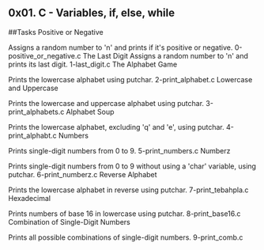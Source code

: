 0x01. C - Variables, if, else, while
---

##Tasks
Positive or Negative

Assigns a random number to 'n' and prints if it's positive or negative.
0-positive_or_negative.c
The Last Digit
Assigns a random number to 'n' and prints its last digit.
1-last_digit.c
The Alphabet Game

Prints the lowercase alphabet using putchar.
2-print_alphabet.c
Lowercase and Uppercase

Prints the lowercase and uppercase alphabet using putchar.
3-print_alphabets.c
Alphabet Soup

Prints the lowercase alphabet, excluding 'q' and 'e', using putchar.
4-print_alphabt.c
Numbers

Prints single-digit numbers from 0 to 9.
5-print_numbers.c
Numberz

Prints single-digit numbers from 0 to 9 without using a 'char' variable, using putchar.
6-print_numberz.c
Reverse Alphabet

Prints the lowercase alphabet in reverse using putchar.
7-print_tebahpla.c
Hexadecimal

Prints numbers of base 16 in lowercase using putchar.
8-print_base16.c
Combination of Single-Digit Numbers

Prints all possible combinations of single-digit numbers.
9-print_comb.c
